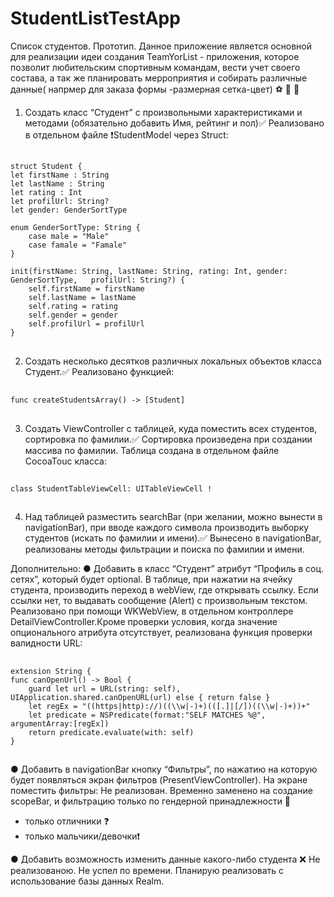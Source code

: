 # StudentListTestApp
Список студентов. Прототип. Данное приложение является основной для реализации идеи создания TeamYorList -  приложения, которое позволит любительским спортивным командам,
вести учет своего состава, а так же планировать мерроприятия и собирать различные данные( напрмер для заказа формы -размерная сетка-цвет) ⚽️ 🏀 🏈
1) Создать класс “Студент” с произвольными характеристиками и методами (обязательно добавить Имя, рейтинг и пол)✅
Реализовано в отдельном файле  ❗️StudentModel через Struct:
 ##
    struct Student {
    let firstName : String
    let lastName : String
    let rating : Int
    let profilUrl: String?
    let gender: GenderSortType
    
    enum GenderSortType: String {
        case male = "Male"
        case famale = "Famale"
    }
    
    init(firstName: String, lastName: String, rating: Int, gender: GenderSortType,   profilUrl: String?) {
        self.firstName = firstName
        self.lastName = lastName
        self.rating = rating
        self.gender = gender
        self.profilUrl = profilUrl
    }
##


2) Создать несколько десятков различных локальных объектов класса Студент.✅
Реализовано функцией:
##
    func createStudentsArray() -> [Student]
##
3) Создать ViewController с таблицей, куда поместить всех студентов, сортировка по фамилии.✅
Сортировка произведена при создании массива по фамилии. Таблица создана в отдельном файле CocoaTouc класса: 
##
    class StudentTableViewCell: UITableViewCell !
##
4) Над таблицей разместить searchBar (при желании, можно вынести в navigationBar), при вводе каждого символа производить выборку студентов (искать по фамилии и имени).✅
Вынесено в navigationBar, реализованы методы фильтрации и поиска по фамилии и имени.

Дополнительно:
●	Добавить в класс “Студент” атрибут “Профиль в соц. сетях”, который будет optional. В таблице, при нажатии на ячейку студента, производить переход в webView, где открывать ссылку. Если ссылки нет, то выдавать сообщение (Alert) с произвольным текстом.
Реализовано при помощи WKWebView, в отдельном контроллере DetailViewController.Кроме проверки условия, когда значение опционального атрибута  отсутствует, реализована функция проверки валидности URL:
##
    extension String {
    func canOpenUrl() -> Bool {
        guard let url = URL(string: self), UIApplication.shared.canOpenURL(url) else { return false }
        let regEx = "((https|http)://)((\\w|-)+)(([.]|[/])((\\w|-)+))+"
        let predicate = NSPredicate(format:"SELF MATCHES %@", argumentArray:[regEx])
        return predicate.evaluate(with: self)
    }
##    
●	Добавить в navigationBar кнопку “Фильтры”, по нажатию на которую будет появляться экран фильтров (PresentViewController). На экране поместить фильтры:
Не реализован. Временно заменено на создание scopeBar, и фильтрацию только по гендерной принадлежности 🚻
- только отличники ❓
- только мальчики/девочки❗️

●	Добавить возможность изменить данные какого-либо студента ❌
Не реализованою. Не успел по времени. Планирую реализовать с использование базы данных Realm.
